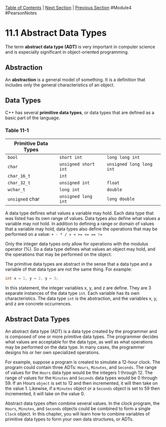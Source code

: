 [Table of Contents](README.md) | [Next Section]() | [Previous Section]()
#Module4 #PearsonNotes 
# 11.1 Abstract Data Types
The term **abstract data type (ADT)** is very important in computer science and is especially significant in object-oriented programming.

## Abstraction
An **abstraction** is a general model of something. It is a definition that includes only the general characteristics of an object.

## Data Types
C++ has several **primitive data types**, or data types that are defined as a basic part of the language.

### Table 11-1
| Primitive Data Types |                    |                        |
| -------------------- | ------------------ | ---------------------- |
| `bool`                 | `short int  `        | `long long int  `        |
| `char`                 | `unsigned short int` | `unsigned long long int` |
| `char_16_t`            | `int `               |                        |
| `char_32_t`            | `unsigned int `      | `float`                  |
| `wchar_t`              | `long int`           | `double `                |
| `unsigned` char        | `unsigned long int`  | `long double  `                     |

A data type defines what values a variable may hold. Each data type that was listed has its own range of values. Data types also define what values a variable may not hold.
In addition to defining a range or domain of values that a variable may hold, data types also define the operations that may be performed on a value:
`+ - * / > < >= <= == !=`

Only the integer data types only allow for operations with the modulus operator (%). So a data type defines what values an object may hold, and the operations that may be performed on the object.

The primitive data types are abstract in the sense that a data type and a variable of that data type are not the same thing. For example:
```c++
int x = 1, y = 2, y = 3;
```
In this statement, the integer variables x, y, and z are define. They are 3 separate instances of the data type `int`. Each variable has its own characteristics. The data type `int` is the abstraction, and the variables x, y, and z are concrete occurrences.

## Abstract Data Types
An abstract data type (ADT) is a data type created by the programmer and is composed of one or more primitive data types. The programmer decides what values are acceptable for the data type, as well as what operations may be performed on the data type. In many cases, the programmer designs his or her own specialized operations.

For example, suppose a program is created to simulate a 12-hour clock. The program could contain three ADTs: `Hours`, `Minutes`, and `Seconds`. The range of values for the `Hours` data type would be the integers 1 through 12. The range of values for the `Minutes` and `Seconds` data types would be 0 through 59. If an Hours `object` is set to 12 and then incremented, it will then take on the value 1. Likewise, if a `Minutes` object or a `Seconds` object is set to 59 then incremented, it will take on the value 0.

Abstract data types often combine several values. In the clock program, the `Hours`, `Minutes`, and `Seconds` objects could be combined to form a single `Clock` object. In this chapter, you will learn how to combine variables of primitive data types to form your own data structures, or ADTs.
